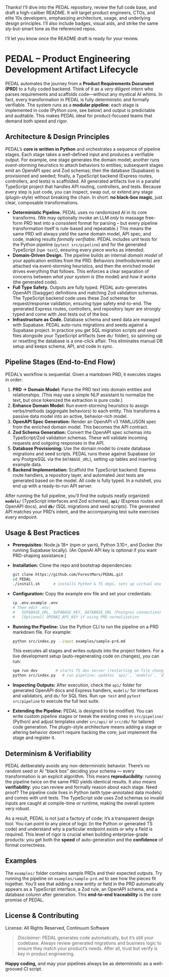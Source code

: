 Thanks! I’ll dive into the PEDAL repository, review the full code base, and draft a high-caliber README. It will target product engineers, CTOs, and elite 10x developers, emphasizing architecture, usage, and underlying design principles. I’ll also include badges, visual aids, and strike the same sly-but-smart tone as the referenced repos.

I’ll let you know once the README draft is ready for your review.


# PEDAL – Product Engineering Development Artifact Lifecycle

PEDAL automates the journey from a **Product Requirements Document (PRD)** to a fully coded backend.  Think of it as a *very diligent intern* who parses requirements and scaffolds code—without any mystical AI whims. In fact, every transformation in PEDAL is fully deterministic and formally verifiable.  The system runs as a **modular pipeline**: each stage is implemented in code (Python core, see below) and output is predictable and auditable.  This makes PEDAL ideal for product-focused teams that demand both speed and rigor.

## Architecture & Design Principles

PEDAL’s **core is written in Python** and orchestrates a sequence of pipeline stages.  Each stage takes a well-defined input and produces a verifiable output.  For example, one stage generates the domain model; another runs *event-storming* heuristics to attach behaviors to entities; subsequent stages emit an OpenAPI spec and Zod schemas; then the database (Supabase) is provisioned and seeded; finally, a TypeScript backend (Express routes, controllers, and tests) is scaffolded.  All generated artifacts live in a parallel TypeScript project that handles API routing, controllers, and tests.  Because every step is just code, you can inspect, swap out, or extend any stage (plugin-style) without breaking the chain.  In short: **no black-box magic**, just clear, composable transformations.

* **Deterministic Pipeline.** PEDAL uses no randomized AI in its core transforms.  (We may optionally invoke an LLM *only* to massage free-form PRD text into a consistent format for parsing – but every pipeline transformation itself is rule-based and repeatable.)  This means the same PRD will always yield the same domain model, API spec, and code, making results *formally verifiable*. PEDAL includes unit tests for the Python pipeline (`pytest src/pipeline`) and for the generated TypeScript (`npm test`), ensuring every piece works as intended.
* **Domain-Driven Design.** The pipeline builds an internal *domain model* of your application entities from the PRD.  Behaviors (methods/events) are attached via event-storming heuristics, and then the enriched model drives everything that follows.  This enforces a clear separation of concerns between *what your system is* (the model) and *how it works* (the generated code).
* **Full Type Safety.** Outputs are fully typed. PEDAL auto-generates OpenAPI (Swagger) definitions and matching Zod validation schemas.  The TypeScript backend code uses these Zod schemas for request/response validation, ensuring type safety end-to-end.  The generated Express routes, controllers, and repository layer are strongly typed and come with Jest tests out of the box.
* **Infrastructure as Code.** Database schema and seed data are managed with Supabase. PEDAL auto-runs migrations and seeds against a Supabase project.  In practice you get SQL migration scripts and seed files alongside your TypeScript artifacts (see `db/` folder), so spinning up or resetting the database is a one-click affair. This eliminates manual DB setup and keeps schema, API, and code in sync.

## Pipeline Stages (End‑to‑End Flow)

PEDAL’s workflow is sequential.  Given a markdown PRD, it executes stages in order:

1. **PRD → Domain Model:** Parse the PRD text into domain entities and relationships. (This may use a simple NLP assistant to normalize the text, but once tokenized the extraction is pure code.)
2. **Enhance Domain Model:** Run event-storming heuristics to assign verbs/methods (aggregate behaviors) to each entity. This transforms a passive data model into an active, behavior-rich model.
3. **OpenAPI Spec Generation:** Render an OpenAPI v3 YAML/JSON spec from the enriched domain model. This becomes the API contract.
4. **Zod Schema Generation:** Convert the OpenAPI spec schemas into TypeScript/Zod validation schemas. These will validate incoming requests and outgoing responses in the API.
5. **Database Provisioning:** Use the domain model to create database migrations and seed scripts. PEDAL runs these against Supabase (or any PostgreSQL via the `DATABASE_URL`), setting up tables and inserting example data.
6. **Backend Implementation:** Scaffold the TypeScript backend: Express route handlers, a repository layer, and automated Jest tests are generated based on the model. All code is fully typed. In a nutshell, you end up with a ready-to-run API server.

After running the full pipeline, you’ll find the outputs neatly organized: **`models/`** (TypeScript interfaces and Zod schemas), **`api/`** (Express routes and OpenAPI docs), and **`db/`** (SQL migrations and seed scripts).  The generated API matches your PRD’s intent, and the accompanying test suite exercises every endpoint.

## Usage & Best Practices

* **Prerequisites:** Node.js 18+ (npm or yarn), Python 3.10+, and Docker (for running Supabase locally).  (An OpenAI API key is optional if you want PRD-shaping assistance.)
* **Installation:** Clone the repo and bootstrap dependencies:

  ```bash
  git clone https://github.com/ForestMars/PEDAL.git  
  cd PEDAL  
  ./install.sh      # installs Python & TS deps, sets up virtual env and tooling
  ```
* **Configuration:** Copy the example env file and set your credentials:

  ```bash
  cp .env.example .env
  # Then edit .env:
  #   SUPABASE_URL, SUPABASE_KEY, DATABASE_URL (Postgres connection) 
  #   [Optional] OPENAI_API_KEY if using PRD normalization
  ```
* **Running the Pipeline:** Use the Python CLI to run the pipeline on a PRD markdown file. For example:

  ```bash
  python src/index.py --input examples/sample-prd.md
  ```

  This executes all stages and writes outputs into the project folders. For a live development setup (auto-regenerating code on changes), you can run:

  ```bash
  npm run dev        # starts TS dev server (restarting on file changes)
  python src/index.py   # run pipeline; updates `api/`, `models/`, `db/` as you edit
  ```
* **Inspecting Outputs:** After execution, check the `api/` folder for generated OpenAPI docs and Express handlers, `models/` for interfaces and validators, and `db/` for SQL files. Run `npm test` and `pytest src/pipeline` to execute the full test suite.
* **Extending the Pipeline:** PEDAL is designed to be modified. You can write custom pipeline stages or tweak the existing ones in `src/pipeline/` (Python) and adjust templates under `src/api/` or `src/db/` for tailored code generation. The plugin-style architecture means adding a stage or altering behavior doesn’t require hacking the core; just implement the stage and register it.

## Determinism & Verifiability

PEDAL deliberately avoids any non-deterministic behavior.  There’s no random seed or AI “black box” deciding your schema — every transformation is an explicit algorithm. This means **reproducibility**: running the pipeline twice on the same PRD yields identical results. It also means **verifiability**: you can review and formally reason about each stage.  Need proof? The pipeline code lives in Python (with type-annotated data models) and comes with unit tests. The TypeScript side uses Zod schemas so invalid inputs are caught at compile-time or runtime, making the overall system very robust.

As a result, PEDAL is not just a factory of code; it’s a transparent design tool. You can point to any piece of logic (in the Python or generated TS code) and understand why a particular endpoint exists or why a field is required. This level of rigor is crucial when building enterprise-grade products: you get both the **speed** of auto-generation and the **confidence** of formal correctness.

## Examples

The `examples/` folder contains sample PRDs and their expected outputs. Try running the pipeline on `examples/sample-prd.md` to see how the pieces fit together. You’ll see that adding a new entity or field in the PRD automatically appears as a TypeScript interface, a Zod rule, an OpenAPI schema, and a database column after generation. This **end-to-end traceability** is the core promise of PEDAL.

## License & Contributing

License: All Rights Reserved, Continuum Software

> *Disclaimer:* PEDAL generates code automatically, but it’s still *your* codebase. Always review generated migrations and business logic to ensure they match your product’s needs. After all, trust but verify is key in product engineering.

**Happy coding,** and may your pipelines always be as deterministic as a well-grooved CI script.
